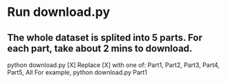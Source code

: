 # Run download.py

## The whole dataset is splited into 5 parts. For each part, take about 2 mins to download.

python download.py [X]
Replace [X] with one of: Part1, Part2, Part3, Part4, Part5, All
For example, 
    python download.py Part1
